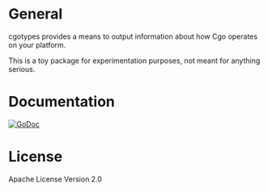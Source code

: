 # General
cgotypes provides a means to output information about how Cgo operates on your
platform.

This is a toy package for experimentation purposes, not meant for anything
serious.

# Documentation
[![GoDoc](https://godoc.org/github.com/matttproud/cgotypes?status.svg)](https://godoc.org/github.com/matttproud/cgotypes)

# License
Apache License Version 2.0
